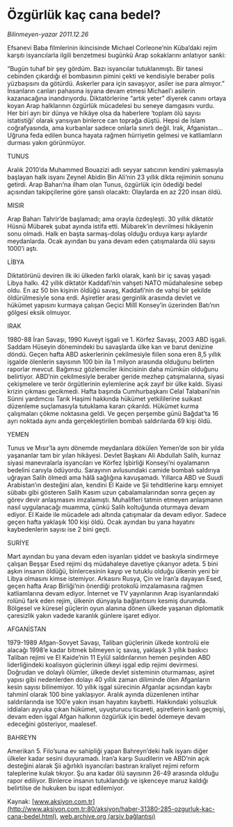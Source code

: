 # Özgürlük kaç cana bedel?

*Bilinmeyen-yazar 2011.12.26*

<font class="agenda2NewsSpot">
 Efsanevi Baba filmlerinin ikincisinde Michael Corleone’nin Küba’daki rejim karşıtı isyancılarla ilgili benzetmesi bugünkü Arap sokaklarını anlatıyor sanki:
</font>
<font class="newsDetail">
 <p>
  “Bugün tuhaf bir şey gördüm. Bazı isyancılar tutuklanmıştı. Bir tanesi cebinden çıkardığı el bombasının pimini çekti ve kendisiyle beraber polis yüzbaşısını da götürdü. Askerler para için savaşıyor, asiler ise para almıyor.” İnsanların canları pahasına isyana devam etmesi Michael’ı asilerin kazanacağına inandırıyordu. Diktatörlerine “artık yeter” diyerek canını ortaya koyan Arap halklarının özgürlük mücadelesi bu seneye damgasını vurdu. Her biri ayrı bir dünya ve hikâye olsa da haberlere ‘toplam ölü sayısı istatistiği’ olarak yansıyan binlerce can toprağa düştü. Hepsi de İslam coğrafyasında, ama kurbanlar sadece onlarla sınırlı değil. Irak, Afganistan… Uğruna feda edilen bunca hayata rağmen hürriyetin gelmesi ve katliamların durması yakın görünmüyor.
 </p>
 <p>
  TUNUS
 </p>
 <p>
  Aralık 2010’da Muhammed Bouazizi adlı seyyar satıcının kendini yakmasıyla başlayan halk isyanı Zeynel Abidin Bin Ali’nin 23 yıllık dikta rejiminin sonunu getirdi. Arap Baharı’na ilham olan Tunus, özgürlük için ödediği bedel açısından takipçilerine göre şanslı olacaktı: Olaylarda en az 220 insan öldü.
 </p>
 <p>
  MISIR
 </p>
 <p>
  Arap Baharı Tahrir’de başlamadı; ama orayla özdeşleşti. 30 yıllık diktatör Hüsnü Mübarek şubat ayında istifa etti. Mübarek’in devrilmesi hikâyenin sonu olmadı. Halk en başta sarmaş-dolaş olduğu orduya karşı aylardır meydanlarda. Ocak ayından bu yana devam eden çatışmalarda ölü sayısı 1000’i aştı.
 </p>
 <p>
  LİBYA
 </p>
 <p>
  Diktatörünü deviren ilk iki ülkeden farklı olarak, kanlı bir iç savaş yaşadı Libya halkı. 42 yıllık diktatör Kaddafi’nin vahşeti NATO müdahalesine sebep oldu. En az 50 bin kişinin öldüğü savaş, Kaddafi’nin de vahşi bir şekilde öldürülmesiyle sona erdi. Aşiretler arası gerginlik arasında devlet ve hükümet yapısını kurmaya çalışan Geçici Millî Konsey’in üzerinden Batı’nın gölgesi eksik olmuyor.
 </p>
 <p>
  IRAK
 </p>
 <p>
  1980-88 İran Savaşı, 1990 Kuveyt işgali ve 1. Körfez Savaşı, 2003 ABD işgali. Saddam Hüseyin dönemindeki bu savaşlarda ülke kan ve barut denizine döndü. Geçen hafta ABD askerlerinin çekilmesiyle fiilen sona eren 8,5 yıllık işgalde ölenlerin sayısının 100 bin ila 1 milyon arasında olduğunu belirten raporlar mevcut. Bağımsız gözlemciler ikincisinin daha mümkün olduğunu belirtiyor. ABD’nin çekilmesiyle beraber geride mezhep çatışmalarına, siyasi çekişmelere ve terör örgütlerinin eylemlerine açık zayıf bir ülke kaldı. Siyasi krizin çıkması gecikmedi. Hafta başında Cumhurbaşkanı Celal Talabani’nin Sünni yardımcısı Tarık Haşimi hakkında hükümet yetkililerine suikast düzenleme suçlamasıyla tutuklama kararı çıkarıldı. Hükümet kurma çalışmaları çökme noktasına geldi. Ve geçen perşembe günü Bağdat’ta 16 ayrı noktada aynı anda gerçekleştirilen bombalı saldırılarda 69 kişi öldü.
 </p>
 <p>
  YEMEN
 </p>
 <p>
  Tunus ve Mısır’la aynı dönemde meydanlara dökülen Yemen’de son bir yılda yaşananlar tam bir yılan hikâyesi. Devlet Başkanı Ali Abdullah Salih, kurnaz siyasi manevralarla isyancıları ve Körfez İşbirliği Konseyi’ni oyalamanın bedelini canıyla ödüyordu. Sarayının avlusundaki camide bombalı saldırıya uğrayan Salih ölmedi ama hâlâ sağlığına kavuşamadı. Yıllarca ABD ve Suudi Arabistan’ın desteğini alan, kendini El Kaide ve Şii tehditlerine karşı emniyet sübabı gibi gösteren Salih Kasım uzun çabalamalarından sonra geçen ay görev devir anlaşmasını imzalamıştı. Muhalifleri tatmin etmeyen anlaşmanın nasıl uygulanacağı muamma, çünkü Salih koltuğunda oturmaya devam ediyor. El Kaide ile mücadele adı altında çatışmalar da devam ediyor. Sadece geçen hafta yaklaşık 100 kişi öldü. Ocak ayından bu yana hayatını kaybedenlerin sayısı ise 2 bini geçti.
 </p>
 <p>
  SURİYE
 </p>
 <p>
  Mart ayından bu yana devam eden isyanları şiddet ve baskıyla sindirmeye çalışan Beşşar Esed rejimi dış müdahaleye davetiye çıkarıyor adeta. 5 bini aşkın insanın öldüğü, binlercesinin kayıp ve tutuklu olduğu ülkenin yeni bir Libya olmasını kimse istemiyor. Arkasını Rusya, Çin ve İran’a dayayan Esed, geçen hafta Arap Birliği’nin önerdiği protokolü imzalamasına rağmen katliamlarına devam ediyor. İnternet ve TV yayınlarının Arap isyanlarındaki rolünü fark eden rejim, ülkenin dünyayla bağlantısını kesmiş durumda. Bölgesel ve küresel güçlerin oyun alanına dönen ülkede yaşanan diplomatik çaresizlik yakın vadede karanlık günlere işaret ediyor.
 </p>
 <p>
  AFGANİSTAN
 </p>
 <p>
  1979-1989 Afgan-Sovyet Savaşı, Taliban güçlerinin ülkede kontrolü ele alacağı 1998’e kadar bitmek bilmeyen iç savaş, yaklaşık 3 yıllık baskıcı Taliban rejimi ve El Kaide’nin 11 Eylül saldırılarının hemen peşinden ABD liderliğindeki koalisyon güçlerinin ülkeyi işgal edip rejimi devirmesi. Doğrudan ve dolaylı ölümler, ülkede devlet sisteminin oturmaması, aşiret yapısı gibi nedenlerden dolayı 40 yıllık zaman diliminde ölen Afganların kesin sayısı bilinemiyor. 10 yıllık işgal sürecinin Afganlar açısından kaybı tahminî olarak 100 bine yaklaşıyor. Aralık ayında düzenlenen intihar saldırılarında ise 100’e yakın insan hayatını kaybetti. Hakkındaki yolsuzluk iddiaları ayyuka çıkan hükümet, uyuşturucu ticareti, aşiretlerin kanlı geçmişi, devam eden işgal Afgan halkının özgürlük için bedel ödemeye devam edeceğini gösteriyor, maalesef.
 </p>
 <p>
  BAHREYN
 </p>
 <p>
  Amerikan 5. Filo’suna ev sahipliği yapan Bahreyn’deki halk isyanı diğer ülkeler kadar sesini duyuramadı. İran’a karşı Suudilerin ve ABD’nin açık desteğini alarak Şii ağırlıklı isyancıları bastıran kraliyet rejimi reform taleplerine kulak tıkıyor. Şu ana kadar ölü sayısının 26-49 arasında olduğu rapor ediliyor. Binlerce insanın tutuklandığı ve işkenceye maruz kaldığı belirtilse de hukuken bu ispat edilemiyor.
 </p>
 <p class="MsoNormal">
 </p>
</font>

Kaynak: [www.aksiyon.com.tr](http://www.aksiyon.com.tr:80/aksiyon/haber-31380-285-ozgurluk-kac-cana-bedel.html), [web.archive.org (arşiv bağlantısı)](http://web.archive.org/web/20120120013457/http://www.aksiyon.com.tr:80/aksiyon/haber-31380-285-ozgurluk-kac-cana-bedel.html)
